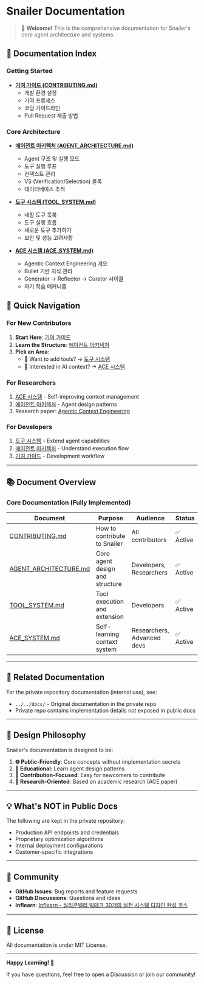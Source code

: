 # Snailer Documentation

> 🎯 **Welcome!** This is the comprehensive documentation for Snailer's core agent architecture and systems.

## 📖 Documentation Index

### Getting Started

- **[기여 가이드 (CONTRIBUTING.md)](./CONTRIBUTING.md)**
  - 개발 환경 설정
  - 기여 프로세스
  - 코딩 가이드라인
  - Pull Request 제출 방법

### Core Architecture

- **[에이전트 아키텍처 (AGENT_ARCHITECTURE.md)](./AGENT_ARCHITECTURE.md)**
  - Agent 구조 및 실행 모드
  - 도구 실행 루프
  - 컨텍스트 관리
  - VS (Verification/Selection) 블록
  - 데이터베이스 추적

- **[도구 시스템 (TOOL_SYSTEM.md)](./TOOL_SYSTEM.md)**
  - 내장 도구 목록
  - 도구 실행 흐름
  - 새로운 도구 추가하기
  - 보안 및 성능 고려사항

- **[ACE 시스템 (ACE_SYSTEM.md)](./ACE_SYSTEM.md)**
  - Agentic Context Engineering 개요
  - Bullet 기반 지식 관리
  - Generator → Reflector → Curator 사이클
  - 자기 학습 메커니즘

## 🚀 Quick Navigation

### For New Contributors

1. **Start Here**: [기여 가이드](./CONTRIBUTING.md)
2. **Learn the Structure**: [에이전트 아키텍처](./AGENT_ARCHITECTURE.md)
3. **Pick an Area**:
   - 🔧 Want to add tools? → [도구 시스템](./TOOL_SYSTEM.md)
   - 🧠 Interested in AI context? → [ACE 시스템](./ACE_SYSTEM.md)

### For Researchers

1. [ACE 시스템](./ACE_SYSTEM.md) - Self-improving context management
2. [에이전트 아키텍처](./AGENT_ARCHITECTURE.md) - Agent design patterns
3. Research paper: [Agentic Context Engineering](https://arxiv.org/abs/2510.04618)

### For Developers

1. [도구 시스템](./TOOL_SYSTEM.md) - Extend agent capabilities
2. [에이전트 아키텍처](./AGENT_ARCHITECTURE.md) - Understand execution flow
3. [기여 가이드](./CONTRIBUTING.md) - Development workflow

---

## 📚 Document Overview

### Core Documentation (Fully Implemented)

| Document | Purpose | Audience | Status |
|----------|---------|----------|--------|
| [CONTRIBUTING.md](./CONTRIBUTING.md) | How to contribute to Snailer | All contributors | ✅ Active |
| [AGENT_ARCHITECTURE.md](./AGENT_ARCHITECTURE.md) | Core agent design and structure | Developers, Researchers | ✅ Active |
| [TOOL_SYSTEM.md](./TOOL_SYSTEM.md) | Tool execution and extension | Developers | ✅ Active |
| [ACE_SYSTEM.md](./ACE_SYSTEM.md) | Self-learning context system | Researchers, Advanced devs | ✅ Active |

---

## 🔗 Related Documentation

For the private repository documentation (internal use), see:
- `../../docs/` - Original documentation in the private repo
- Private repo contains implementation details not exposed in public docs

---

## 🎯 Design Philosophy

Snailer's documentation is designed to be:

1. **🌐 Public-Friendly**: Core concepts without implementation secrets
2. **📖 Educational**: Learn agent design patterns
3. **🤝 Contribution-Focused**: Easy for newcomers to contribute
4. **🧠 Research-Oriented**: Based on academic research (ACE paper)

---

## 💡 What's NOT in Public Docs

The following are kept in the private repository:
- Production API endpoints and credentials
- Proprietary optimization algorithms
- Internal deployment configurations
- Customer-specific integrations

---

## 🤝 Community

- **GitHub Issues**: Bug reports and feature requests
- **GitHub Discussions**: Questions and ideas
- **Inflearn**: [Inflearn - 실리콘밸리 빅테크 30개의 실전 시스템 디자인 완성 코스](https://www.inflearn.com/course/%EB%AF%B8%EA%B5%AD-%EB%B9%85%ED%85%8C%ED%81%AC-%EC%8B%9C%EC%8A%A4%ED%85%9C-%EB%94%94%EC%9E%90%EC%9D%B8%EC%84%A4%EA%B3%84)

---

## 📝 License

All documentation is under MIT License.

---

**Happy Learning! 🎉**

If you have questions, feel free to open a Discussion or join our community!
